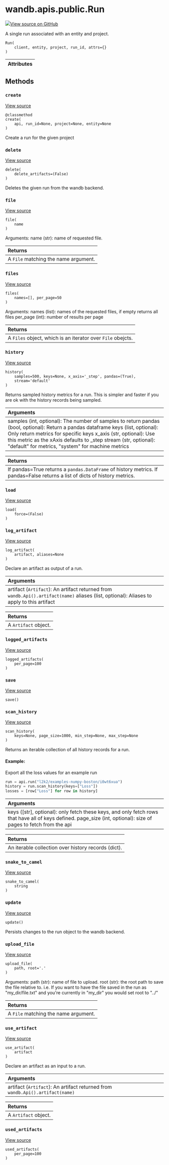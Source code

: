 # wandb.apis.public.Run

[![](https://www.tensorflow.org/images/GitHub-Mark-32px.png)View source on GitHub](https://www.github.com/wandb/client/tree/v0.10.31.dev1/wandb/apis/public.py#L849-L1407)

A single run associated with an entity and project.

```text
Run(
    client, entity, project, run_id, attrs={}
)
```

| Attributes |
| :--- |


## Methods

### `create` <a id="create"></a>

[View source](https://www.github.com/wandb/client/tree/v0.10.31.dev1/wandb/apis/public.py#L931-L971)

```text
@classmethod
create(
    api, run_id=None, project=None, entity=None
)
```

Create a run for the given project

### `delete` <a id="delete"></a>

[View source](https://www.github.com/wandb/client/tree/v0.10.31.dev1/wandb/apis/public.py#L1067-L1101)

```text
delete(
    delete_artifacts=(False)
)
```

Deletes the given run from the wandb backend.

### `file` <a id="file"></a>

[View source](https://www.github.com/wandb/client/tree/v0.10.31.dev1/wandb/apis/public.py#L1163-L1172)

```text
file(
    name
)
```

Arguments: name \(str\): name of requested file.

| Returns |
| :--- |
|  A `File` matching the name argument. |

### `files` <a id="files"></a>

[View source](https://www.github.com/wandb/client/tree/v0.10.31.dev1/wandb/apis/public.py#L1151-L1161)

```text
files(
    names=[], per_page=50
)
```

Arguments: names \(list\): names of the requested files, if empty returns all files per\_page \(int\): number of results per page

| Returns |
| :--- |
|  A `Files` object, which is an iterator over `File` obejcts. |

### `history` <a id="history"></a>

[View source](https://www.github.com/wandb/client/tree/v0.10.31.dev1/wandb/apis/public.py#L1197-L1236)

```text
history(
    samples=500, keys=None, x_axis='_step', pandas=(True),
    stream='default'
)
```

Returns sampled history metrics for a run. This is simpler and faster if you are ok with the history records being sampled.

| Arguments |
| :--- |
|  samples \(int, optional\): The number of samples to return pandas \(bool, optional\): Return a pandas dataframe keys \(list, optional\): Only return metrics for specific keys x\_axis \(str, optional\): Use this metric as the xAxis defaults to \_step stream \(str, optional\): "default" for metrics, "system" for machine metrics |

| Returns |
| :--- |
|  If pandas=True returns a `pandas.DataFrame` of history metrics. If pandas=False returns a list of dicts of history metrics. |

### `load` <a id="load"></a>

[View source](https://www.github.com/wandb/client/tree/v0.10.31.dev1/wandb/apis/public.py#L973-L1035)

```text
load(
    force=(False)
)
```

### `log_artifact` <a id="log_artifact"></a>

[View source](https://www.github.com/wandb/client/tree/v0.10.31.dev1/wandb/apis/public.py#L1329-L1361)

```text
log_artifact(
    artifact, aliases=None
)
```

Declare an artifact as output of a run.

| Arguments |
| :--- |
|  artifact \(`Artifact`\): An artifact returned from `wandb.Api().artifact(name)` aliases \(list, optional\): Aliases to apply to this artifact |

| Returns |
| :--- |
|  A `Artifact` object. |

### `logged_artifacts` <a id="logged_artifacts"></a>

[View source](https://www.github.com/wandb/client/tree/v0.10.31.dev1/wandb/apis/public.py#L1294-L1296)

```text
logged_artifacts(
    per_page=100
)
```

### `save` <a id="save"></a>

[View source](https://www.github.com/wandb/client/tree/v0.10.31.dev1/wandb/apis/public.py#L1103-L1104)

```text
save()
```

### `scan_history` <a id="scan_history"></a>

[View source](https://www.github.com/wandb/client/tree/v0.10.31.dev1/wandb/apis/public.py#L1238-L1292)

```text
scan_history(
    keys=None, page_size=1000, min_step=None, max_step=None
)
```

Returns an iterable collection of all history records for a run.

#### Example:

Export all the loss values for an example run

```python
run = api.run("l2k2/examples-numpy-boston/i0wt6xua")
history = run.scan_history(keys=["Loss"])
losses = [row["Loss"] for row in history]
```

| Arguments |
| :--- |
|  keys \(\[str\], optional\): only fetch these keys, and only fetch rows that have all of keys defined. page\_size \(int, optional\): size of pages to fetch from the api |

| Returns |
| :--- |
|  An iterable collection over history records \(dict\). |

### `snake_to_camel` <a id="snake_to_camel"></a>

[View source](https://www.github.com/wandb/client/tree/v0.10.31.dev1/wandb/apis/public.py#L567-L569)

```text
snake_to_camel(
    string
)
```

### `update` <a id="update"></a>

[View source](https://www.github.com/wandb/client/tree/v0.10.31.dev1/wandb/apis/public.py#L1037-L1065)

```text
update()
```

Persists changes to the run object to the wandb backend.

### `upload_file` <a id="upload_file"></a>

[View source](https://www.github.com/wandb/client/tree/v0.10.31.dev1/wandb/apis/public.py#L1174-L1195)

```text
upload_file(
    path, root='.'
)
```

Arguments: path \(str\): name of file to upload. root \(str\): the root path to save the file relative to. i.e. If you want to have the file saved in the run as "my\_dir/file.txt" and you're currently in "my\_dir" you would set root to "../"

| Returns |
| :--- |
|  A `File` matching the name argument. |

### `use_artifact` <a id="use_artifact"></a>

[View source](https://www.github.com/wandb/client/tree/v0.10.31.dev1/wandb/apis/public.py#L1302-L1327)

```text
use_artifact(
    artifact
)
```

Declare an artifact as an input to a run.

| Arguments |
| :--- |
|  artifact \(`Artifact`\): An artifact returned from `wandb.Api().artifact(name)` |

| Returns |
| :--- |
|  A `Artifact` object. |

### `used_artifacts` <a id="used_artifacts"></a>

[View source](https://www.github.com/wandb/client/tree/v0.10.31.dev1/wandb/apis/public.py#L1298-L1300)

```text
used_artifacts(
    per_page=100
)
```

